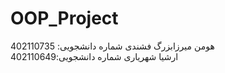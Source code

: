 # OOP_Project
هومن میرزابزرگ  فشندی شماره دانشجویی: 402110735 <br>
ارشیا شهریاری  شماره دانشجویی:402110649
